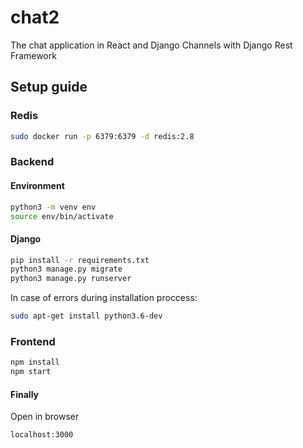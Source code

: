 # chat2
The chat application in React and Django Channels with Django Rest Framework

## Setup guide

### Redis
```bash
sudo docker run -p 6379:6379 -d redis:2.8
```

### Backend

#### Environment
```bash
python3 -m venv env
source env/bin/activate
```

#### Django
```bash
pip install -r requirements.txt
python3 manage.py migrate
python3 manage.py runserver
```

In case of errors during installation proccess:
```bash
sudo apt-get install python3.6-dev
```

### Frontend
```bash
npm install
npm start
```

#### Finally
Open in browser
```bash
localhost:3000
```